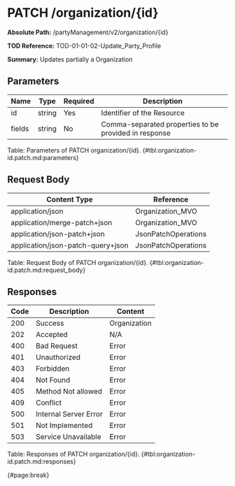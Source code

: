 <!--
    ATTENTION: This file was generated via gradle!
               Do NOT manually edit this file! Any such changes will be overwritten!
-->

# PATCH /organization/{id}

**Absolute Path:** /partyManagement/v2/organization/{id}

**TOD Reference:** TOD-01-01-02-Update_Party_Profile

**Summary:** Updates partially a Organization

## Parameters

| Name | Type | Required | Description |
| ------ | ------ | --- | ------------ |
| id | string | Yes | Identifier of the Resource |
| fields | string | No | Comma-separated properties to be provided in response |

Table: Parameters of PATCH organization/{id}. {#tbl:organization-id.patch.md:parameters}

## Request Body

| Content Type | Reference |
|--------------|-----------|
| application/json | Organization_MVO |
| application/merge-patch+json | Organization_MVO |
| application/json-patch+json | JsonPatchOperations |
| application/json-patch-query+json | JsonPatchOperations |

Table: Request Body of PATCH organization/{id}. {#tbl:organization-id.patch.md:request_body}

## Responses

| Code | Description | Content |
|------|-------------|---------|
| 200 | Success | Organization |
| 202 | Accepted | N/A |
| 400 | Bad Request | Error |
| 401 | Unauthorized | Error |
| 403 | Forbidden | Error |
| 404 | Not Found | Error |
| 405 | Method Not allowed | Error |
| 409 | Conflict | Error |
| 500 | Internal Server Error | Error |
| 501 | Not Implemented | Error |
| 503 | Service Unavailable | Error |

Table: Responses of PATCH organization/{id}. {#tbl:organization-id.patch.md:responses}

{#page:break}

